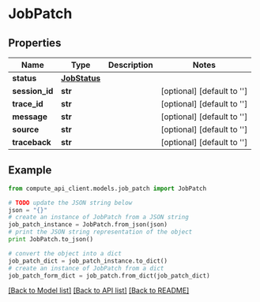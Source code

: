 # JobPatch


## Properties
Name | Type | Description | Notes
------------ | ------------- | ------------- | -------------
**status** | [**JobStatus**](JobStatus.md) |  | 
**session_id** | **str** |  | [optional] [default to '']
**trace_id** | **str** |  | [optional] [default to '']
**message** | **str** |  | [optional] [default to '']
**source** | **str** |  | [optional] [default to '']
**traceback** | **str** |  | [optional] [default to '']

## Example

```python
from compute_api_client.models.job_patch import JobPatch

# TODO update the JSON string below
json = "{}"
# create an instance of JobPatch from a JSON string
job_patch_instance = JobPatch.from_json(json)
# print the JSON string representation of the object
print JobPatch.to_json()

# convert the object into a dict
job_patch_dict = job_patch_instance.to_dict()
# create an instance of JobPatch from a dict
job_patch_form_dict = job_patch.from_dict(job_patch_dict)
```
[[Back to Model list]](../README.md#documentation-for-models) [[Back to API list]](../README.md#documentation-for-api-endpoints) [[Back to README]](../README.md)


